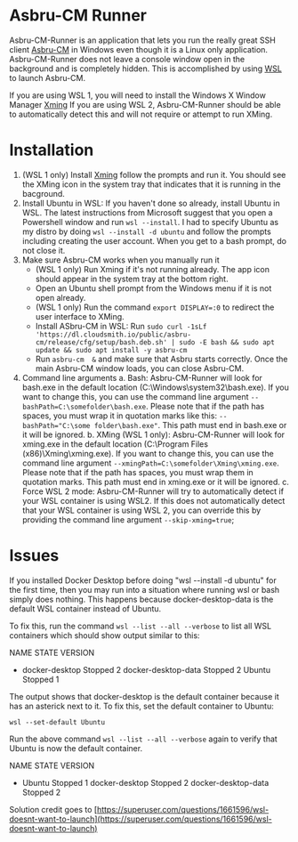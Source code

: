 # Asbru-CM Runner

Asbru-CM-Runner is an application that lets you run the really great SSH client [Asbru-CM](https://www.asbru-cm.net) in Windows even though it is a Linux only application. Asbru-CM-Runner does not leave a console window open in the background and is completely hidden. This is accomplished by using [WSL](https://learn.microsoft.com/en-us/windows/wsl/install) to launch Asbru-CM.

If you are using WSL 1, you will need to install the Windows X Window Manager [Xming](http://www.straightrunning.com/XmingNotes/)
If you are using WSL 2, Asbru-CM-Runner should be able to automatically detect this and will not require or attempt to run XMing.

# Installation
1. (WSL 1 only) Install [Xming](http://www.straightrunning.com/XmingNotes/) follow the prompts and run it. You should see the XMing icon in the system tray that indicates that it is running in the bacground.
1. Install Ubuntu in WSL: If you haven't done so already, install Ubuntu in WSL. The latest instructions from Microsoft suggest that you open a Powershell window and run `wsl --install`. I had to specify Ubuntu as my distro by doing `wsl --install -d ubuntu` and follow the prompts including creating the user account. When you get to a bash prompt, do not close it.
1. Make sure Asbru-CM works when you manually run it
   - (WSL 1 only) Run Xming if it's not running already. The app icon should appear in the system tray at the bottom right.
   - Open an Ubuntu shell prompt from the Windows menu if it is not open already.
   - (WSL 1 only) Run the command `export DISPLAY=:0` to redirect the user interface to XMing.
   - Install ASbru-CM in WSL: Run `sudo curl -1sLf 'https://dl.cloudsmith.io/public/asbru-cm/release/cfg/setup/bash.deb.sh' | sudo -E bash && sudo apt update && sudo apt install -y asbru-cm`
   - Run `asbru-cm  &` and make sure that Asbru starts correctly. Once the main Asbru-CM window loads, you can close Asbru-CM.
1.  Command line arguments
    a. Bash: Asbru-CM-Runner will look for bash.exe in the default location (C:\Windows\system32\bash.exe). If you want to change this, you can use the command line argument `--bashPath=C:\somefolder\bash.exe`. Please note that if the path has spaces, you must wrap it in quotation marks like this: `--bashPath="C:\some folder\bash.exe"`. This path must end in bash.exe or it will be ignored.
    b. XMing (WSL 1 only): Asbru-CM-Runner will look for xming.exe in the default location (C:\Program Files (x86)\Xming\xming.exe). If you want to change this, you can use the command line argument `--xmingPath=C:\somefolder\Xming\xming.exe`. Please note that if the path has spaces, you must wrap them in quotation marks. This path must end in xming.exe or it will be ignored.
    c. Force WSL 2 mode: Asbru-CM-Runner will try to automatically detect if your WSL container is using WSL2. If this does not automatically detect that your WSL container is using WSL 2, you can override this by providing the command line argument `--skip-xming=true`;

# Issues

If you installed Docker Desktop before doing "wsl --install -d ubuntu" for the first time, then you may run into a situation where running wsl or bash simply does nothing. This happens because docker-desktop-data is the default WSL container instead of Ubuntu.

To fix this, run the command `wsl --list --all --verbose` to list all WSL containers which should show output similar to this:

 NAME                   STATE           VERSION
* docker-desktop         Stopped         2
  docker-desktop-data    Stopped         2
  Ubuntu                 Stopped         1

The output shows that docker-desktop is the default container because it has an asterick next to it.
To fix this, set the default container to Ubuntu:

`wsl --set-default Ubuntu`

Run the above command `wsl --list --all --verbose` again to verify that Ubuntu is now the default container.

  NAME                   STATE           VERSION
* Ubuntu                 Stopped         1
  docker-desktop         Stopped         2
  docker-desktop-data    Stopped         2
  
  
Solution credit goes to [https://superuser.com/questions/1661596/wsl-doesnt-want-to-launch](https://superuser.com/questions/1661596/wsl-doesnt-want-to-launch)